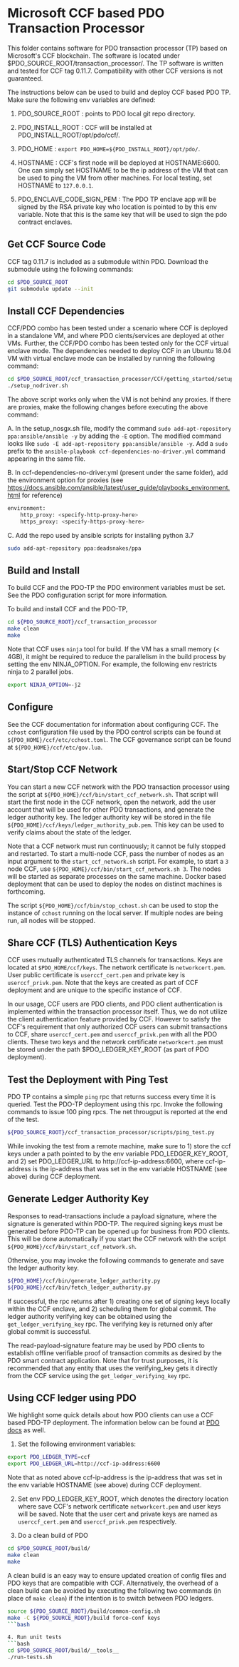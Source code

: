 <!---
Licensed under Creative Commons Attribution 4.0 International License
https://creativecommons.org/licenses/by/4.0/
--->

# Microsoft CCF based PDO Transaction Processor

This folder contains software for PDO transaction processor (TP) based
on Microsoft's CCF blockchain.  The software is located under
$PDO_SOURCE_ROOT/transaction_processor/. The TP software is written and
tested for CCF tag 0.11.7. Compatibility with other CCF versions is not
guaranteed.

The instructions below  can be used to build and deploy CCF based PDO
TP. Make sure the following env variables are defined:

1) PDO_SOURCE_ROOT : points to PDO local git repo directory.

2) PDO_INSTALL_ROOT : CCF will be installed at PDO_INSTALL_ROOT/opt/pdo/ccf/.

3) PDO_HOME : `export PDO_HOME=${PDO_INSTALL_ROOT}/opt/pdo/`.

4) HOSTNAME : CCF's first node will be deployed at HOSTNAME:6600. One can simply set HOSTNAME to be the ip address
of the VM that can be used to ping the VM from other machines. For local testing, set HOSTNAME to `127.0.0.1`.

5) PDO_ENCLAVE_CODE_SIGN_PEM : The PDO TP enclave app will be signed by the RSA private key
who location is pointed to by this env variable. Note that this is the same key that will be
used to sign the pdo contract enclaves.

## Get CCF Source Code

CCF tag 0.11.7 is included as a submodule within PDO. Download the
submodule using the following commands:

```bash
cd $PDO_SOURCE_ROOT
git submodule update --init
```

## Install CCF Dependencies

CCF/PDO combo has been tested under a scenario where CCF is deployed in
a standalone VM, and where PDO cients/services are deployed at other VMs.
Further, the CCF/PDO combo has been tested only for the CCF virtual enclave mode.
The dependencies needed to deploy CCF in an Ubuntu 18.04 VM with virtual enclave mode can be
installed by running the following command:

```bash
cd $PDO_SOURCE_ROOT/ccf_transaction_processor/CCF/getting_started/setup_vm/
./setup_nodriver.sh
```

The above script works only when the VM is not behind any proxies. If
there are proxies, make the following changes before executing the above
command:

A. In the setup_nosgx.sh file, modify the command
`sudo add-apt-repository ppa:ansible/ansible -y`
by adding the `-E` option. The modified command looks like
`sudo -E add-apt-repository ppa:ansible/ansible -y`.
Add a `sudo` prefix to the
`ansible-playbook ccf-dependencies-no-driver.yml`
command appearing in the same file.

B. In ccf-dependencies-no-driver.yml (present under the same folder),
add the environment option for proxies (see
https://docs.ansible.com/ansible/latest/user_guide/playbooks_environment.html
for reference)

```bash
environment:
    http_proxy: <specify-http-proxy-here>
    https_proxy: <specify-https-proxy-here>
```

C. Add the repo used by ansible scripts for installing python 3.7

```bash
sudo add-apt-repository ppa:deadsnakes/ppa
```

## Build and Install

To build CCF and the PDO-TP the PDO environment variables must be
set. See the PDO configuration script for more information.

To build and install CCF and the PDO-TP,
```bash
cd ${PDO_SOURCE_ROOT}/ccf_transaction_processor
make clean
make
```

Note that CCF uses `ninja` tool for build. If the VM has a small memory (< 4GB), it might be required to reduce the parallelism in the build process by setting the env NINJA_OPTION. For example, the following env restricts ninja
to 2 parallel jobs.

```bash
export NINJA_OPTION=-j2
```

## Configure

See the CCF documentation for information about configuring CCF. The
`cchost` configuration file used by the PDO control scripts can be found
at `${PDO_HOME}/ccf/etc/cchost.toml`. The CCF governance script can be
found at `${PDO_HOME}/ccf/etc/gov.lua`.


## Start/Stop CCF Network

You can start a new CCF network with the PDO transaction processor using
the script at `${PDO_HOME}/ccf/bin/start_ccf_network.sh`. That script
will start the first node in the CCF network, open the network, add the
user account that will be used for other PDO transactions, and generate
the ledger authority key. The ledger authority key will be stored in the
file `${PDO_HOME}/ccf/keys/ledger_authority_pub.pem`. This key can be
used to verify claims about the state of the ledger.

Note that a CCF network must run continuously; it cannot be fully
stopped and restarted. To start a multi-node CCF, pass the number of nodes
as an input argument to the `start_ccf_network.sh` script. For example, to start
a `3` node CCF, use `${PDO_HOME}/ccf/bin/start_ccf_network.sh 3`. The nodes
will be started as separate processes on the same machine. Docker based
deployment that can be used to deploy the nodes on distinct machines
is forthcoming.

The script `${PDO_HOME}/ccf/bin/stop_cchost.sh` can be used to stop the
instance of `cchost` running on the local server. If multiple nodes are being run,
all nodes will be stopped.

## Share CCF (TLS) Authentication Keys

CCF uses mutually authenticated TLS channels for transactions. Keys are
located at `$PDO_HOME/ccf/keys`. The network certificate is
`networkcert.pem`. User public certificate is `userccf_cert.pem` and
private key is `userccf_privk.pem`.  Note that the keys are created as
part of CCF deployment and are unique to the specific instance of CCF.

In our usage, CCF users are PDO clients, and PDO client authentication
is implemented within the transaction processor itself. Thus, we do not
utilize the client authentication feature provided by CCF. However to
satisfy the CCF's requirement that only authorized CCF users can submit
transactions to CCF, share `userccf_cert.pem` and `userccf_privk.pem` with
all the PDO clients. These two keys and the network certificate
`networkcert.pem` must be stored under the path $PDO_LEDGER_KEY_ROOT
(as part of PDO deployment).

## Test the Deployment with Ping Test

PDO TP contains a simple `ping` rpc that returns success every time it
is queried. Test the PDO-TP deployment using this rpc. Invoke the
following commands to issue 100 ping rpcs. The net througput is reported
at the end of the test.

```bash
${PDO_SOURCE_ROOT}/ccf_transaction_processor/scripts/ping_test.py
```

While invoking the test from a remote machine, make sure to 1) store the
ccf keys under a path pointed to by the env variable PDO_LEDGER_KEY_ROOT, and
2) set PDO_LEDGER_URL to http://ccf-ip-address:6600, where ccf-ip-address is the
ip-address that was set in the env variable HOSTNAME (see above) during CCF
deployment.

## Generate Ledger Authority Key

Responses to read-transactions include a payload signature, where the
signature is generated within PDO-TP.  The required signing keys must be
generated before PDO-TP can be opened up for business from PDO
clients. This will be done automatically if you start the CCF network
with the script `${PDO_HOME}/ccf/bin/start_ccf_network.sh`.

Otherwise, you may invoke the following commands to generate and save
the ledger authority key.

```bash
${PDO_HOME}/ccf/bin/generate_ledger_authority.py
${PDO_HOME}/ccf/bin/fetch_ledger_authority.py
```

If successful, the rpc returns after 1) creating one set of signing keys
locally within the CCF enclave, and 2) scheduling them for global
commit. The ledger authority verifying key can be obtained using the
`get_ledger_verifying_key` rpc. The verifying key is returned only after
global commit is successful.

The read-payload-signature feature may be used by PDO clients to
establish offline verifiable proof of transaction commits as desired by
the PDO smart contract application. Note that for trust purposes, it is
recommended that any entity that uses the verifying_key gets it directly
from the CCF service using the `get_ledger_verifying_key` rpc.

## Using CCF ledger using PDO

We highlight some quick details about how PDO clients can use a CCF
based PDO-TP deployment. The information below can be found at
[PDO docs](../docs) as well.

1. Set the following environment variables:

```bash
export PDO_LEDGER_TYPE=ccf
export PDO_LEDGER_URL=http://ccf-ip-address:6600
```

Note that as noted above ccf-ip-address is the ip-address that was set in the env variable HOSTNAME
(see above) during CCF deployment.

2. Set env PDO_LEDGER_KEY_ROOT, which denotes the directory location
    where save CCF's network certificate `networkcert.pem` and user keys
    will be saved. Note that the user cert and private keys are named as
    `userccf_cert.pem` and `userccf_privk.pem` respectively.

3. Do a clean build of PDO

```bash
cd $PDO_SOURCE_ROOT/build/
make clean
make
```

A clean build is an easy way to ensure updated creation of config files
and PDO keys that are compatible with CCF. Alternatively, the overhead of a clean build
can be avoided by executing the following two commands (in place of `make clean`) if
the intention is to switch between PDO ledgers.

```bash
source ${PDO_SOURCE_ROOT}/build/common-config.sh
make -C ${PDO_SOURCE_ROOT}/build force-conf keys
```bash

4. Run unit tests
```bash
cd $PDO_SOURCE_ROOT/build/__tools__
./run-tests.sh
```
